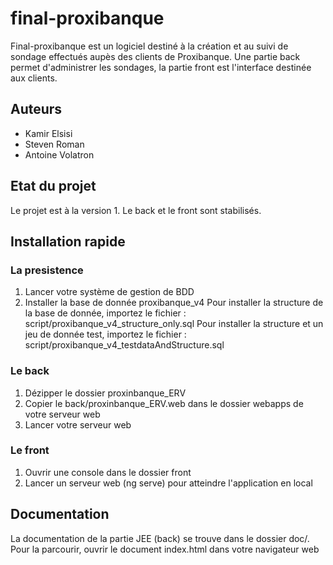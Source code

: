 # final-proxibanque
Final-proxibanque est un logiciel destiné à la création et au suivi de sondage effectués aupès des clients de Proxibanque. Une partie back permet d'administrer les sondages, la partie front est l'interface destinée aux clients.

## Auteurs
* Kamir Elsisi
* Steven Roman
* Antoine Volatron

## Etat du projet
Le projet est à la version 1. Le back et le front sont stabilisés.

## Installation rapide
### La presistence 
1. Lancer votre système de gestion de BDD
2. Installer la base de donnée proxibanque_v4
Pour installer la structure de la base de donnée, importez le fichier : script/proxibanque_v4_structure_only.sql
Pour installer la structure et un jeu de donnée test, importez le fichier : script/proxibanque_v4_testdataAndStructure.sql

### Le back
1. Dézipper le dossier proxinbanque_ERV
2. Copier le back/proxinbanque_ERV.web dans le dossier webapps de votre serveur web
3. Lancer votre serveur web

### Le front
1. Ouvrir une console dans le dossier front
2. Lancer un serveur web (ng serve) pour atteindre l'application en local


## Documentation

La documentation de la partie JEE (back) se trouve dans le dossier doc/. Pour la parcourir, ouvrir le document index.html dans votre navigateur web
